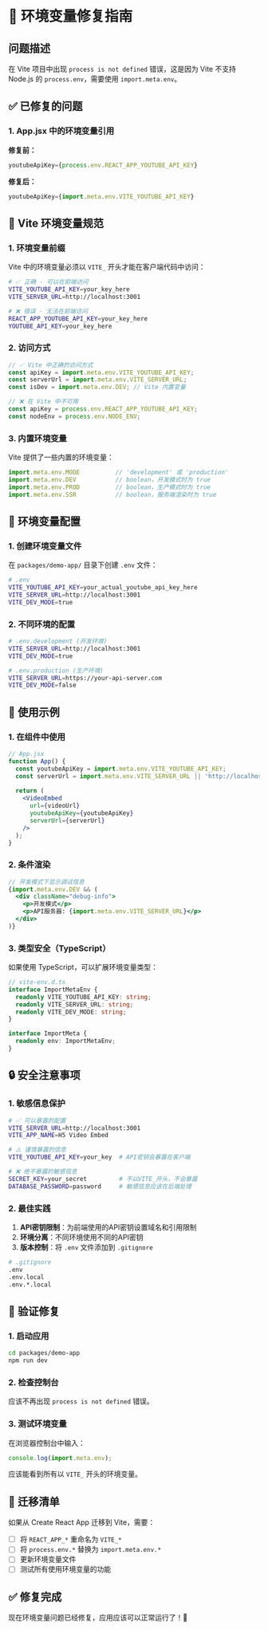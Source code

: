 # 🔧 环境变量修复指南

## 问题描述

在 Vite 项目中出现 `process is not defined` 错误，这是因为 Vite 不支持 Node.js 的 `process.env`，需要使用 `import.meta.env`。

## ✅ 已修复的问题

### 1. App.jsx 中的环境变量引用

**修复前：**
```javascript
youtubeApiKey={process.env.REACT_APP_YOUTUBE_API_KEY}
```

**修复后：**
```javascript
youtubeApiKey={import.meta.env.VITE_YOUTUBE_API_KEY}
```

## 🔧 Vite 环境变量规范

### 1. 环境变量前缀

Vite 中的环境变量必须以 `VITE_` 开头才能在客户端代码中访问：

```bash
# ✅ 正确 - 可以在前端访问
VITE_YOUTUBE_API_KEY=your_key_here
VITE_SERVER_URL=http://localhost:3001

# ❌ 错误 - 无法在前端访问
REACT_APP_YOUTUBE_API_KEY=your_key_here
YOUTUBE_API_KEY=your_key_here
```

### 2. 访问方式

```javascript
// ✅ Vite 中正确的访问方式
const apiKey = import.meta.env.VITE_YOUTUBE_API_KEY;
const serverUrl = import.meta.env.VITE_SERVER_URL;
const isDev = import.meta.env.DEV; // Vite 内置变量

// ❌ 在 Vite 中不可用
const apiKey = process.env.REACT_APP_YOUTUBE_API_KEY;
const nodeEnv = process.env.NODE_ENV;
```

### 3. 内置环境变量

Vite 提供了一些内置的环境变量：

```javascript
import.meta.env.MODE          // 'development' 或 'production'
import.meta.env.DEV           // boolean，开发模式时为 true
import.meta.env.PROD          // boolean，生产模式时为 true
import.meta.env.SSR           // boolean，服务端渲染时为 true
```

## 📝 环境变量配置

### 1. 创建环境变量文件

在 `packages/demo-app/` 目录下创建 `.env` 文件：

```bash
# .env
VITE_YOUTUBE_API_KEY=your_actual_youtube_api_key_here
VITE_SERVER_URL=http://localhost:3001
VITE_DEV_MODE=true
```

### 2. 不同环境的配置

```bash
# .env.development (开发环境)
VITE_SERVER_URL=http://localhost:3001
VITE_DEV_MODE=true

# .env.production (生产环境)
VITE_SERVER_URL=https://your-api-server.com
VITE_DEV_MODE=false
```

## 🚀 使用示例

### 1. 在组件中使用

```jsx
// App.jsx
function App() {
  const youtubeApiKey = import.meta.env.VITE_YOUTUBE_API_KEY;
  const serverUrl = import.meta.env.VITE_SERVER_URL || 'http://localhost:3001';
  
  return (
    <VideoEmbed
      url={videoUrl}
      youtubeApiKey={youtubeApiKey}
      serverUrl={serverUrl}
    />
  );
}
```

### 2. 条件渲染

```jsx
// 开发模式下显示调试信息
{import.meta.env.DEV && (
  <div className="debug-info">
    <p>开发模式</p>
    <p>API服务器: {import.meta.env.VITE_SERVER_URL}</p>
  </div>
)}
```

### 3. 类型安全（TypeScript）

如果使用 TypeScript，可以扩展环境变量类型：

```typescript
// vite-env.d.ts
interface ImportMetaEnv {
  readonly VITE_YOUTUBE_API_KEY: string;
  readonly VITE_SERVER_URL: string;
  readonly VITE_DEV_MODE: string;
}

interface ImportMeta {
  readonly env: ImportMetaEnv;
}
```

## 🔒 安全注意事项

### 1. 敏感信息保护

```bash
# ✅ 可以暴露的配置
VITE_SERVER_URL=http://localhost:3001
VITE_APP_NAME=H5 Video Embed

# ⚠️ 谨慎暴露的信息
VITE_YOUTUBE_API_KEY=your_key  # API密钥会暴露在客户端

# ❌ 绝不暴露的敏感信息
SECRET_KEY=your_secret         # 不以VITE_开头，不会暴露
DATABASE_PASSWORD=password     # 敏感信息应该在后端处理
```

### 2. 最佳实践

1. **API密钥限制**：为前端使用的API密钥设置域名和引用限制
2. **环境分离**：不同环境使用不同的API密钥
3. **版本控制**：将 `.env` 文件添加到 `.gitignore`

```bash
# .gitignore
.env
.env.local
.env.*.local
```

## 🧪 验证修复

### 1. 启动应用

```bash
cd packages/demo-app
npm run dev
```

### 2. 检查控制台

应该不再出现 `process is not defined` 错误。

### 3. 测试环境变量

在浏览器控制台中输入：

```javascript
console.log(import.meta.env);
```

应该能看到所有以 `VITE_` 开头的环境变量。

## 🔄 迁移清单

如果从 Create React App 迁移到 Vite，需要：

- [ ] 将 `REACT_APP_*` 重命名为 `VITE_*`
- [ ] 将 `process.env.*` 替换为 `import.meta.env.*`
- [ ] 更新环境变量文件
- [ ] 测试所有使用环境变量的功能

## ✅ 修复完成

现在环境变量问题已经修复，应用应该可以正常运行了！🎉

